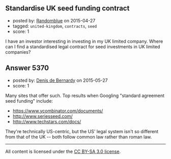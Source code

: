 ## Standardise UK seed funding contract

- posted by: [Randomblue](https://stackexchange.com/users/363551/randomblue) on 2015-04-27
- tagged: `united-kingdom`, `contracts`, `seed`
- score: 1

I have an investor interesting in investing in my UK limited company. Where can I find a standardised legal contract for seed investments in UK limited companies?


## Answer 5370

- posted by: [Denis de Bernardy](https://stackexchange.com/users/182468/denis-de-bernardy) on 2015-05-27
- score: 1

Many sites that offer such. Top results when Googling "standard agreement seed funding" include:

- https://www.ycombinator.com/documents/
- http://www.seriesseed.com/
- http://www.techstars.com/docs/

They're technically US-centric, but the US' legal system isn't so different from that of the UK -- both follow common law rather than roman law.



---

All content is licensed under the [CC BY-SA 3.0 license](https://creativecommons.org/licenses/by-sa/3.0/).
